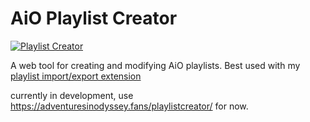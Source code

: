 # AiO Playlist Creator

[![Playlist Creator](https://img.shields.io/badge/Playlist%20Creator-GitHub%20Pages-blue?style=for-the-badge)](https://catein.github.io/aio-playlist-creator/)

A web tool for creating and modifying AiO playlists. Best used with my [playlist import/export extension](https://github.com/CATEIN/aio-playlist-import-exporter)

currently in development, use https://adventuresinodyssey.fans/playlistcreator/ for now.
